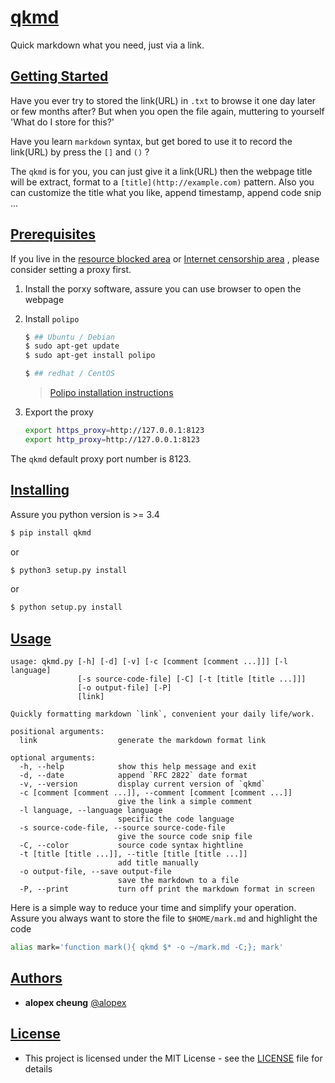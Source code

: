 # [qkmd](#qkmd)

Quick markdown what you need, just via a link.

## [Getting Started](#Getting-Started)

Have you ever try to stored the link(URL) in `.txt` to browse it one day later or few months after? But when you open the file again, muttering to yourself 'What do I store for this?'

Have you learn `markdown` syntax, but get bored to use it to record the link(URL) by press the `[]` and `()` ?

The `qkmd` is for you, you can just give it a link(URL) then the webpage title will be extract, format to a `[title](http://example.com)` pattern. Also you can customize the title what you like, append timestamp, append code snip ...

## [Prerequisites](#Prerequisites)

If you live in the [resource blocked area](https://www.wikiwand.com/en/Great_Firewall) or [Internet censorship area](https://www.wikiwand.com/en/Internet_censorship) , please consider setting a proxy first.

1. Install the porxy software, assure you can use browser to open the webpage

2. Install `polipo`

    ```bash
    $ ## Ubuntu / Debian
    $ sudo apt-get update
    $ sudo apt-get install polipo
    ```

    ```bash
    $ ## redhat / CentOS
    ```
    >[Polipo installation instructions](https://www.irif.fr/~jch/software/polipo/INSTALL.text)
3. Export the proxy
    ```bash
    export https_proxy=http://127.0.0.1:8123
    export http_proxy=http://127.0.0.1:8123
    ```

The `qkmd` default proxy port number is 8123.

## [Installing](#Installing)

Assure you python version is >= 3.4
```bash
$ pip install qkmd
```
or

```bash
$ python3 setup.py install
```
or

```bash
$ python setup.py install
```

## [Usage](#Usage)
```
usage: qkmd.py [-h] [-d] [-v] [-c [comment [comment ...]]] [-l language]
               [-s source-code-file] [-C] [-t [title [title ...]]]
               [-o output-file] [-P]
               [link]

Quickly formatting markdown `link`, convenient your daily life/work.

positional arguments:
  link                  generate the markdown format link

optional arguments:
  -h, --help            show this help message and exit
  -d, --date            append `RFC 2822` date format
  -v, --version         display current version of `qkmd`
  -c [comment [comment ...]], --comment [comment [comment ...]]
                        give the link a simple comment
  -l language, --language language
                        specific the code language
  -s source-code-file, --source source-code-file
                        give the source code snip file
  -C, --color           source code syntax hightline
  -t [title [title ...]], --title [title [title ...]]
                        add title manually
  -o output-file, --save output-file
                        save the markdown to a file
  -P, --print           turn off print the markdown format in screen
```

Here is a simple way to reduce your time and simplify your operation.  
Assure you always want to store the file to `$HOME/mark.md` and highlight the code

```bash
alias mark='function mark(){ qkmd $* -o ~/mark.md -C;}; mark'
```

## [Authors](#Authors)

* **alopex cheung** [@alopex](mailto:alopex4@163.com)

## [License](#License)

* This project is licensed under the MIT License - see the [LICENSE](https://github.com/Alopex4/qkmd/blob/master/LICENSE) file for details

